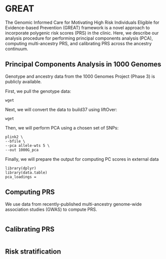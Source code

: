 # GREAT

The Genomic Informed Care for Motivating High Risk Individuals Eligible for Evidence-based Prevention (GREAT) framework is a novel approach to incorporate polygenic risk scores (PRS) in the clinic. Here, we describe our analysis procedure for performing principal components analysis (PCA), computing multi-ancestry PRS, and calibrating PRS across the ancestry continuum. 

## Principal Components Analysis in 1000 Genomes 
Genotype and ancestry data from the 1000 Genomes Project (Phase 3) is publicly available. 

First, we pull the genotype data:
```{bash}
wget
```

Next, we will convert the data to build37 using liftOver:
```{bash}
wget
```

Then, we will perform PCA using a chosen set of SNPs:
```{bash}
plink2 \
--bfile \
--pca allele-wts 5 \
--out 1000G_pca
```

Finally, we will prepare the output for computing PC scores in external data
```{R}
library(dplyr)
library(data.table)
pca_loadings = 

```

## Computing PRS
We use data from recently-published multi-ancestry genome-wide association studies (GWAS) to compute PRS.
```{R}

```

## Calibrating PRS
```{R}

```

## Risk stratification
```{R}

```
